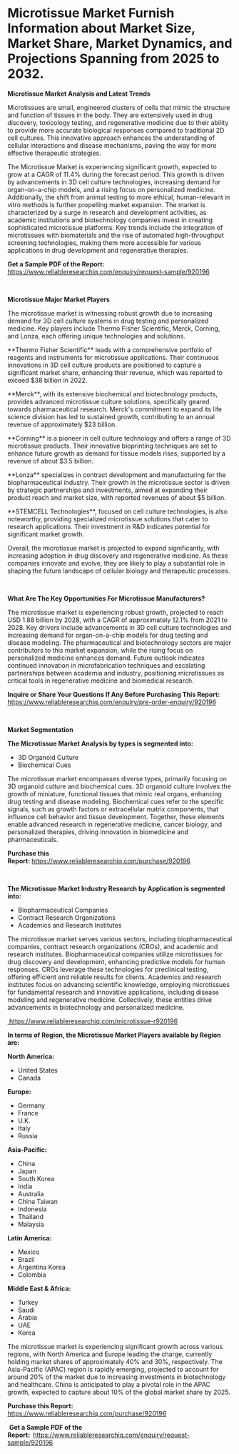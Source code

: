 <p><h1>Microtissue Market Furnish Information about Market Size, Market Share, Market Dynamics, and Projections Spanning from 2025 to 2032.</h1></p><p><strong>Microtissue Market Analysis and Latest Trends</strong></p>
<p><p>Microtissues are small, engineered clusters of cells that mimic the structure and function of tissues in the body. They are extensively used in drug discovery, toxicology testing, and regenerative medicine due to their ability to provide more accurate biological responses compared to traditional 2D cell cultures. This innovative approach enhances the understanding of cellular interactions and disease mechanisms, paving the way for more effective therapeutic strategies.</p><p>The Microtissue Market is experiencing significant growth, expected to grow at a CAGR of 11.4% during the forecast period. This growth is driven by advancements in 3D cell culture technologies, increasing demand for organ-on-a-chip models, and a rising focus on personalized medicine. Additionally, the shift from animal testing to more ethical, human-relevant in vitro methods is further propelling market expansion. The market is characterized by a surge in research and development activities, as academic institutions and biotechnology companies invest in creating sophisticated microtissue platforms. Key trends include the integration of microtissues with biomaterials and the rise of automated high-throughput screening technologies, making them more accessible for various applications in drug development and regenerative therapies.</p></p>
<p><strong>Get a Sample PDF of the Report:&nbsp;</strong> <a href="https://www.reliableresearchiq.com/enquiry/request-sample/920196?utm_campaign=3120&utm_medium=2&utm_source=Github&utm_content=ia&utm_term=17042025&utm_id=microtissue">https://www.reliableresearchiq.com/enquiry/request-sample/920196</a></p>
<p>&nbsp;</p>
<p><strong>Microtissue Major Market Players</strong></p>
<p><p>The microtissue market is witnessing robust growth due to increasing demand for 3D cell culture systems in drug testing and personalized medicine. Key players include Thermo Fisher Scientific, Merck, Corning, and Lonza, each offering unique technologies and solutions.</p><p>**Thermo Fisher Scientific** leads with a comprehensive portfolio of reagents and instruments for microtissue applications. Their continuous innovations in 3D cell culture products are positioned to capture a significant market share, enhancing their revenue, which was reported to exceed $38 billion in 2022.</p><p>**Merck**, with its extensive biochemical and biotechnology products, provides advanced microtissue culture solutions, specifically geared towards pharmaceutical research. Merck's commitment to expand its life science division has led to sustained growth, contributing to an annual revenue of approximately $23 billion.</p><p>**Corning** is a pioneer in cell culture technology and offers a range of 3D microtissue products. Their innovative bioprinting techniques are set to enhance future growth as demand for tissue models rises, supported by a revenue of about $3.5 billion.</p><p>**Lonza** specializes in contract development and manufacturing for the biopharmaceutical industry. Their growth in the microtissue sector is driven by strategic partnerships and investments, aimed at expanding their product reach and market size, with reported revenues of about $5 billion.</p><p>**STEMCELL Technologies**, focused on cell culture technologies, is also noteworthy, providing specialized microtissue solutions that cater to research applications. Their investment in R&D indicates potential for significant market growth.</p><p>Overall, the microtissue market is projected to expand significantly, with increasing adoption in drug discovery and regenerative medicine. As these companies innovate and evolve, they are likely to play a substantial role in shaping the future landscape of cellular biology and therapeutic processes.</p></p>
<p>&nbsp;</p>
<p><strong>What Are The Key Opportunities For Microtissue Manufacturers?</strong></p>
<p><p>The microtissue market is experiencing robust growth, projected to reach USD 1.88 billion by 2028, with a CAGR of approximately 12.1% from 2021 to 2028. Key drivers include advancements in 3D cell culture technologies and increasing demand for organ-on-a-chip models for drug testing and disease modeling. The pharmaceutical and biotechnology sectors are major contributors to this market expansion, while the rising focus on personalized medicine enhances demand. Future outlook indicates continued innovation in microfabrication techniques and escalating partnerships between academia and industry, positioning microtissues as critical tools in regenerative medicine and biomedical research.</p></p>
<p><strong>Inquire or Share Your Questions If Any Before Purchasing This Report:</strong> <a href="https://www.reliableresearchiq.com/enquiry/pre-order-enquiry/920196?utm_campaign=3120&utm_medium=2&utm_source=Github&utm_content=ia&utm_term=17042025&utm_id=microtissue">https://www.reliableresearchiq.com/enquiry/pre-order-enquiry/920196</a></p>
<p>&nbsp;</p>
<p><strong>Market Segmentation</strong></p>
<p><strong>The Microtissue Market Analysis by types is segmented into:</strong></p>
<p><ul><li>3D Organoid Culture</li><li>Biochemical Cues</li></ul></p>
<p><p>The microtissue market encompasses diverse types, primarily focusing on 3D organoid culture and biochemical cues. 3D organoid culture involves the growth of miniature, functional tissues that mimic real organs, enhancing drug testing and disease modeling. Biochemical cues refer to the specific signals, such as growth factors or extracellular matrix components, that influence cell behavior and tissue development. Together, these elements enable advanced research in regenerative medicine, cancer biology, and personalized therapies, driving innovation in biomedicine and pharmaceuticals.</p></p>
<p><strong>Purchase this Report:&nbsp;</strong><a href="https://www.reliableresearchiq.com/purchase/920196?utm_campaign=3120&utm_medium=2&utm_source=Github&utm_content=ia&utm_term=17042025&utm_id=microtissue">https://www.reliableresearchiq.com/purchase/920196</a></p>
<p>&nbsp;</p>
<p><strong>The Microtissue Market Industry Research by Application is segmented into:</strong></p>
<p><ul><li>Biopharmaceutical Companies</li><li>Contract Research Organizations</li><li>Academics and Research Institutes</li></ul></p>
<p><p>The microtissue market serves various sectors, including biopharmaceutical companies, contract research organizations (CROs), and academic and research institutes. Biopharmaceutical companies utilize microtissues for drug discovery and development, enhancing predictive models for human responses. CROs leverage these technologies for preclinical testing, offering efficient and reliable results for clients. Academics and research institutes focus on advancing scientific knowledge, employing microtissues for fundamental research and innovative applications, including disease modeling and regenerative medicine. Collectively, these entities drive advancements in biotechnology and personalized medicine.</p></p>
<p><a href="https://www.reliableresearchiq.com/microtissue-r920196?utm_campaign=3120&utm_medium=2&utm_source=Github&utm_content=ia&utm_term=17042025&utm_id=microtissue">&nbsp;https://www.reliableresearchiq.com/microtissue-r920196</a></p>
<p><strong>In terms of Region, the Microtissue Market Players available by Region are:</strong></p>
<p>
    <p> <strong> North America: </strong>
        <ul>
            <li>United States</li>
            <li>Canada</li>
        </ul>
        </p> 
    <p> <strong> Europe: </strong>
        <ul>
            <li>Germany</li>
            <li>France</li>
            <li>U.K.</li>
            <li>Italy</li>
            <li>Russia</li>
        </ul>
        </p> 
    <p> <strong> Asia-Pacific: </strong>
        <ul>
            <li>China</li>
            <li>Japan</li>
            <li>South Korea</li>
            <li>India</li>
            <li>Australia</li>
            <li>China Taiwan</li>
            <li>Indonesia</li>
            <li>Thailand</li>
            <li>Malaysia</li>
        </ul>
        </p> 
    <p> <strong> Latin America: </strong>
        <ul>
            <li>Mexico</li>
            <li>Brazil</li>
            <li>Argentina Korea</li>
            <li>Colombia</li>
        </ul>
        </p> 
    <p> <strong> Middle East & Africa: </strong>
        <ul>
            <li>Turkey</li>
            <li>Saudi</li>
            <li>Arabia</li>
            <li>UAE</li>
            <li>Korea</li>
        </ul>
    </p>
    </p>
<p><p>The microtissue market is experiencing significant growth across various regions, with North America and Europe leading the charge, currently holding market shares of approximately 40% and 30%, respectively. The Asia-Pacific (APAC) region is rapidly emerging, projected to account for around 20% of the market due to increasing investments in biotechnology and healthcare. China is anticipated to play a pivotal role in the APAC growth, expected to capture about 10% of the global market share by 2025.</p></p>
<p><strong>Purchase this Report: </strong><a href="https://www.reliableresearchiq.com/purchase/920196?utm_campaign=3120&utm_medium=2&utm_source=Github&utm_content=ia&utm_term=17042025&utm_id=microtissue">https://www.reliableresearchiq.com/purchase/920196</a></p>
<p>&nbsp;<strong>Get a Sample PDF of the Report:&nbsp;&nbsp;</strong><a href="https://www.reliableresearchiq.com/enquiry/request-sample/920196?utm_campaign=3120&utm_medium=2&utm_source=Github&utm_content=ia&utm_term=17042025&utm_id=microtissue">https://www.reliableresearchiq.com/enquiry/request-sample/920196</a></p>
<p><strong></strong></p>
<p><p></p><p></p><p></p></p>